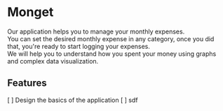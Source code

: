 # Monget

Our application helps you to manage your monthly expenses. <br>
You can set the desired monthly expense in any category, once you did that, you're ready to start logging your expenses.<br>
We will help you to understand how you spent your money using graphs and complex data visualization.

## Features

[ ] Design the basics of the application
[ ] sdf
